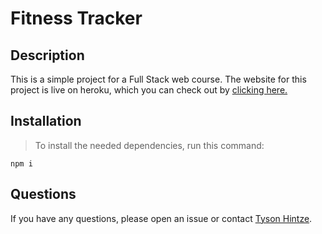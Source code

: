# Fitness Tracker

## Description

This is a simple project for a Full Stack web course. The website for this project is live on heroku, which you can check out by [clicking here.](https://salty-basin-41673.herokuapp.com/)

## Installation

>To install the needed dependencies, run this command:

```
npm i
```

## Questions

If you have any questions, please open an issue or contact [Tyson Hintze](https://github.com/hintzetyson).

